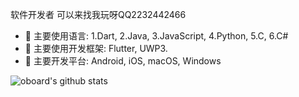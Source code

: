 软件开发者
可以来找我玩呀QQ2232442466
- 🔭 主要使用语言: 1.Dart, 2.Java, 3.JavaScript, 4.Python, 5.C, 6.C#
- 🔭 主要使用开发框架: Flutter, UWP3.
- 🔭 主要开发平台: Android, iOS, macOS, Windows

![oboard's github stats](https://github-readme-stats.vercel.app/api?username=oboard&show_icons=true)
